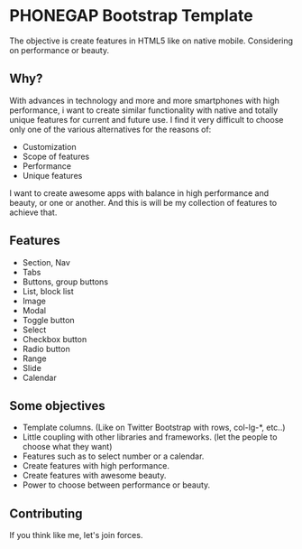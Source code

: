 
# PHONEGAP Bootstrap Template

The objective is create features in HTML5 like on native mobile. Considering on performance or beauty.

## Why?

With advances in technology and more and more smartphones with high performance, i want to create similar functionality with native and totally unique features for current and future use. I find it very difficult to choose only one of the various alternatives for the reasons of:

* Customization
* Scope of features
* Performance
* Unique features

I want to create awesome apps with balance in high performance and beauty, or one or another. And this is will be my collection of features to achieve that.

## Features

* Section, Nav 
* Tabs
* Buttons, group buttons
* List, block list
* Image 
* Modal
* Toggle button
* Select
* Checkbox button
* Radio button
* Range
* Slide
* Calendar

## Some objectives

* Template columns. (Like on Twitter Bootstrap with rows, col-lg-*, etc..)
* Little coupling with other libraries and frameworks. (let the people to choose what they want)
* Features such as to select number or a calendar.
* Create features with high performance.
* Create features with awesome beauty.
* Power to choose between performance or beauty.

## Contributing

If you think like me, let's join forces.
